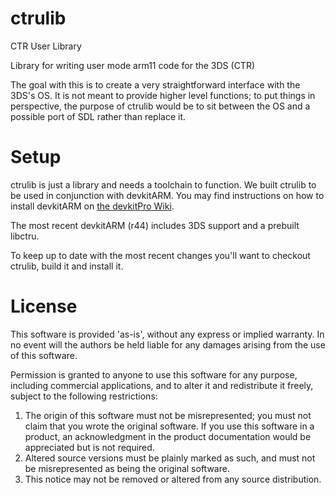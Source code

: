 # ctrulib

CTR User Library

Library for writing user mode arm11 code for the 3DS (CTR)

The goal with this is to create a very straightforward interface with the 3DS's OS.
It is not meant to provide higher level functions; to put things in perspective, the purpose of ctrulib would be to sit between the OS and a possible port of SDL rather than replace it.

# Setup

ctrulib is just a library and needs a toolchain to function. We built ctrulib to be used in conjunction with devkitARM. You may find instructions on how to install devkitARM on [the devkitPro Wiki](http://devkitpro.org/wiki/Getting_Started).

The most recent devkitARM (r44) includes 3DS support and a prebuilt libctru.

To keep up to date with the most recent changes you'll want to checkout ctrulib, build it and install it.

# License

  This software is provided 'as-is', without any express or implied
  warranty.  In no event will the authors be held liable for any
  damages arising from the use of this software.

  Permission is granted to anyone to use this software for any
  purpose, including commercial applications, and to alter it and
  redistribute it freely, subject to the following restrictions:

  1. The origin of this software must not be misrepresented; you
     must not claim that you wrote the original software. If you use
     this software in a product, an acknowledgment in the product
     documentation would be appreciated but is not required.
  2. Altered source versions must be plainly marked as such, and
     must not be misrepresented as being the original software.
  3. This notice may not be removed or altered from any source
     distribution.

